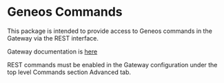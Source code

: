 # Geneos Commands

This package is intended to provide access to Geneos commands in the Gateway via the REST interface.

Gateway documentation is [here](https://docs.itrsgroup.com/docs/geneos/current/Gateway_Reference_Guide/geneos_commands_tr.html#REST_Service)

REST commands must be enabled in the Gateway configuration under the top level Commands section Advanced tab.

